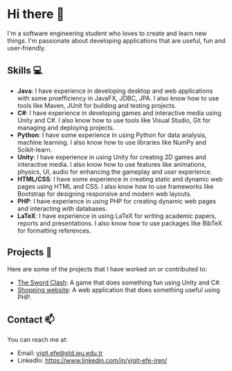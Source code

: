 # Hi there 👋

I'm a software engineering student who loves to create and learn new things. I'm passionate about developing applications that are useful, fun and user-friendly.

## Skills 💻

- **Java**: I have experience in developing desktop and web applications with some proefficiency in JavaFX, JDBC, JPA. I also know how to use tools like Maven, JUnit for building and testing projects.
- **C#**: I have experience in developing games and interactive media using Unity and C#. I also know how to use tools like Visual Studio, Git for managing and deploying projects.
- **Python**: I have some experience in using Python for data analysis, machine learning. I also know how to use libraries like NumPy and Scikit-learn.
- **Unity**: I have experience in using Unity for creating 2D games and interactive media. I also know how to use features like animations, physics, UI, audio for enhancing the gameplay and user experience.
- **HTML/CSS**: I have some experience in creating static and dynamic web pages using HTML and CSS. I also know how to use frameworks like Bootstrap for designing responsive and modern web layouts.
- **PHP**: I have experience in using PHP for creating dynamic web pages and interacting with databases.
- **LaTeX**: I have experience in using LaTeX for writing academic papers, reports and presentations. I also know how to use packages like BibTeX for formatting references.

## Projects 🚀

Here are some of the projects that I have worked on or contributed to:

- [The Sword Clash](https://github.com/Parryword/The-Sword-Clash): A game that does something fun using Unity and C#.
- [Shopping website](https://github.com/Parryword/Shopping-website): A web application that does something useful using PHP.
  
## Contact 📫

You can reach me at:

- Email: yigit.efe@std.ieu.edu.tr
- LinkedIn: https://www.linkedin.com/in/yigit-efe-iren/
